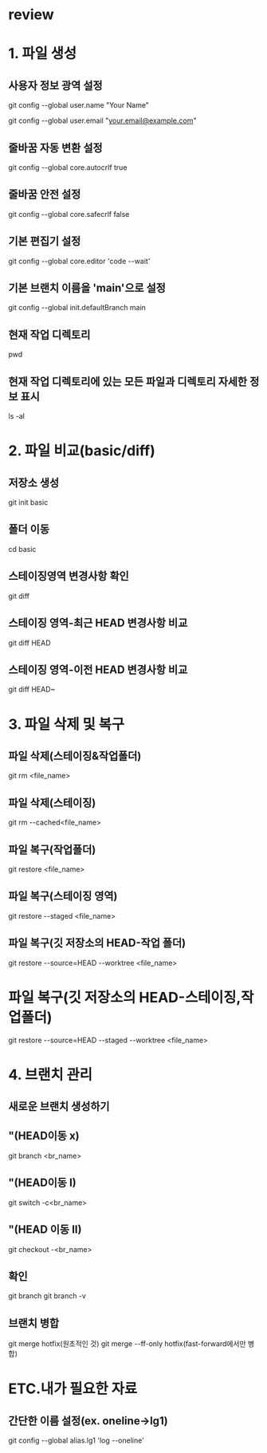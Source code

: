 # review



# 1. 파일 생성
## 사용자 정보 광역 설정
git config --global user.name "Your Name"

git config --global user.email "your.email@example.com"

## 줄바꿈 자동 변환 설정
git config --global core.autocrlf true

## 줄바꿈 안전 설정
git config --global core.safecrlf false

## 기본 편집기 설정 
git config --global core.editor 'code --wait'


## 기본 브랜치 이름을 'main'으로 설정
git config --global init.defaultBranch main

## 현재 작업 디렉토리
pwd

## 현재 작업 디렉토리에 있는 모든 파일과 디렉토리 자세한 정보 표시
ls -al
# 2. 파일 비교(basic/diff)

## 저장소 생성
git init basic

## 폴더 이동
cd basic


## 스테이징영역 변경사항 확인
git diff

## 스테이징 영역-최근 HEAD 변경사항 비교
git diff HEAD

## 스테이징 영역-이전 HEAD 변경사항 비교
git diff HEAD~

# 3. 파일 삭제 및 복구

## 파일 삭제(스테이징&작업폴더)
git rm <file_name>

## 파일 삭제(스테이징)
git rm --cached<file_name>

## 파일 복구(작업폴더)
git restore <file_name>                           

## 파일 복구(스테이징 영역)
git restore --staged <file_name>                  

## 파일 복구(깃 저장소의 HEAD-작업 폴더)
git restore --source=HEAD --worktree <file_name> 

# 파일 복구(깃 저장소의 HEAD-스테이징,작업폴더)
git restore --source=HEAD --staged --worktree <file_name> 

# 4. 브랜치 관리

## 새로운 브랜치 생성하기

## "(HEAD이동 x)
git branch <br_name>

## "(HEAD이동 I)
git switch -c<br_name>

## "(HEAD  이동 II)
git checkout -<br_name>

## 확인
git branch
git branch -v

## 브랜치 병합
git merge hotfix(원초적인 것)
git merge --ff-only hotfix(fast-forward에서만 병합)

# ETC.내가 필요한 자료 
## 간단한 이름 설정(ex. oneline->lg1)
git config --global alias.lg1 'log --oneline'

